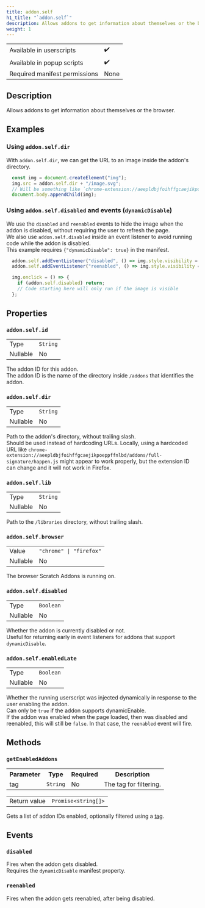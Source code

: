 ```yaml
---
title: addon.self
h1_title: "`addon.self`"
description: Allows addons to get information about themselves or the browser.
weight: 1
---
```


| | |
|-|-|
| Available in userscripts | ✔️ |
| Available in popup scripts | ✔️ |
| Required manifest permissions | None |

## Description
Allows addons to get information about themselves or the browser.

## Examples
### Using `addon.self.dir`
With `addon.self.dir`, we can get the URL to an image inside the addon's directory.
```js
  const img = document.createElement("img");
  img.src = addon.self.dir + "/image.svg"; 
  // Will be something like `chrome-extension://aeepldbjfoihffgcaejikpoeppffnlbd/addons/addon-id/image.svg`
  document.body.appendChild(img);
```

### Using `addon.self.disabled` and events (`dynamicDisable`)
We use the `disabled` and `reenabled` events to hide the image when the addon is disabled, without
requiring the user to refresh the page.  
We also use `addon.self.disabled` inside an event listener to avoid running code while the addon is disabled.  
This example requires `{"dynamicDisable": true}` in the manifest.
```js
  addon.self.addEventListener("disabled", () => img.style.visibility = "visible");
  addon.self.addEventListener("reenabled", () => img.style.visibility = "hidden");

  img.onclick = () => {
    if (addon.self.disabled) return;
    // Code starting here will only run if the image is visible
  };
```

## Properties
### `addon.self.id`
<table>
  <tr>
    <td>Type</td>
    <td><code>String</code></td>
  </tr>
  <tr>
    <td>Nullable</td>
    <td>No</td> 
  </tr>
</table>

The addon ID for this addon.  
The addon ID is the name of the directory inside `/addons` that identifies the addon.

### `addon.self.dir`
<table>
  <tr>
    <td>Type</td>
    <td><code>String</code></td>
  </tr>
  <tr>
    <td>Nullable</td>
    <td>No</td> 
  </tr>
</table>

Path to the addon's directory, without trailing slash.  
Should be used instead of hardcoding URLs. Locally, using a hardcoded URL like `chrome-extension://aeepldbjfoihffgcaejikpoeppffnlbd/addons/full-signature/happen.js` might appear to work properly, but the extension ID can change and it will not work in Firefox.

### `addon.self.lib`
<table>
  <tr>
    <td>Type</td>
    <td><code>String</code></td>
  </tr>
  <tr>
    <td>Nullable</td>
    <td>No</td> 
  </tr>
</table>

Path to the `/libraries` directory, without trailing slash.

### `addon.self.browser`
<table>
  <tr>
    <td>Value</td>
    <td><code>"chrome" | "firefox"</code></td>
  </tr>
  <tr>
    <td>Nullable</td>
    <td>No</td> 
  </tr>
</table>

The browser Scratch Addons is running on.

### `addon.self.disabled`
<table>
  <tr>
    <td>Type</td>
    <td><code>Boolean</code></td>
  </tr>
  <tr>
    <td>Nullable</td>
    <td>No</td> 
  </tr>
</table>

Whether the addon is currently disabled or not.  
Useful for returning early in event listeners for addons that support `dynamicDisable`.

### `addon.self.enabledLate`
<table>
  <tr>
    <td>Type</td>
    <td><code>Boolean</code></td>
  </tr>
  <tr>
    <td>Nullable</td>
    <td>No</td> 
  </tr>
</table>

Whether the running userscript was injected dynamically in response to the user enabling the addon.  
Can only be `true` if the addon supports dynamicEnable.  
If the addon was enabled when the page loaded, then was disabled and reenabled, this will still be `false`.
In that case, the `reenabled` event will fire.

## Methods
### `getEnabledAddons`
<table>
  <tr>
    <th>Parameter</th>
    <th>Type</th>
    <th>Required</th>
    <th>Description</th>
  </tr>
  <tr>
    <td>tag</td>
    <td><code>String</code></td>
    <td>No</td>
    <td>The tag for filtering.</td>
  </tr>
</table>

<table>
  <tr>
    <td>Return value</td>
    <td><code>Promise&lt;string[]></code></td>
  </tr>
</table>

Gets a list of addon IDs enabled, optionally filtered using a [tag](https://scratchaddons.com/docs/reference/addon-manifest/#tags).

## Events
### `disabled`
Fires when the addon gets disabled.  
Requires the `dynamicDisable` manifest property.

### `reenabled`
Fires when the addon gets reenabled, after being disabled.  
<!-- Requires the `dynamicDisable` manifest property. -->